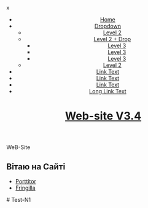 x
<div class="wrapper overlay">
    <header id="header" class="hoc clear">
      <nav id="mainav" class="clear">
        <ul class="clear">
          <li class="active"><a href="index.html">Home</a></li>
          <li><a class="drop" href="#">Dropdown</a>
            <ul>
              <li><a href="#">Level 2</a></li>
              <li><a class="drop" href="#">Level 2 + Drop</a>
                <ul>
                  <li><a href="#">Level 3</a></li>
                  <li><a href="#">Level 3</a></li>
                  <li><a href="#">Level 3</a></li>
                </ul>
              </li>
              <li><a href="#">Level 2</a></li>
            </ul>
          </li>
          <li><a href="#">Link Text</a></li>
          <li><a href="#">Link Text</a></li>
          <li><a href="#">Link Text</a></li>
          <li><a href="#">Long Link Text</a></li>
        </ul>
        </nav>
      <div id="logo"> 
          <div class="bgded" style="background-сolor:red">
       <h1><a href="index.html">Web-site V3.4</a></h1>
        </div>
    </header>
  </div>
  <div id="pageintro" class="hoc clear">
   <article>
      <div class="introtxt">
        <p class="font-xs nospace">WeB-Site</p>
        <h2 class="heading">Вітаю на Сайті </h2>
        <p></p>
      </div>
      <footer>
        <ul class="nospace inline pushright">
          <li><a class="btn inverse" href="#">Porttitor</a></li>
          <li><a class="btn" href="#">Fringilla</a></li>
        </ul>
      </footer>
    </article>
  </div>
</div># Test-N1
